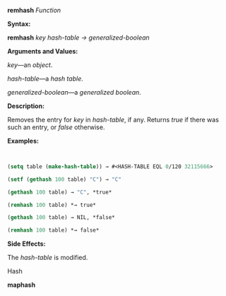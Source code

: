 **remhash** *Function* 



**Syntax:** 



**remhash** *key hash-table → generalized-boolean* 



**Arguments and Values:** 



*key*—an *object*. 



*hash-table*—a *hash table*. 



*generalized-boolean*—a *generalized boolean*. 



**Description:** 



Removes the entry for *key* in *hash-table*, if any. Returns *true* if there was such an entry, or *false* otherwise. 



**Examples:**
```lisp
 

(setq table (make-hash-table)) → #<HASH-TABLE EQL 0/120 32115666> 

(setf (gethash 100 table) "C") → "C" 

(gethash 100 table) → "C", *true* 

(remhash 100 table) *→ true* 

(gethash 100 table) → NIL, *false* 

(remhash 100 table) *→ false* 


```
**Side Effects:** 



The *hash-table* is modified. 



Hash 



 



 



**maphash** 




